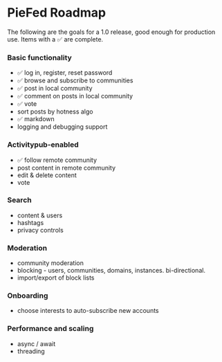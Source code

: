 # PieFed Roadmap

The following are the goals for a 1.0 release, good enough for production use. Items with a ✅  are complete.

### Basic functionality

- ✅ log in, register, reset password
- ✅ browse and subscribe to communities
- ✅ post in local community
- ✅ comment on posts in local community
- ✅ vote
- sort posts by hotness algo
- ✅ markdown
- logging and debugging support


### Activitypub-enabled

- ✅ follow remote community
- post content in remote community
- edit & delete content
- vote

### Search

- content & users
- hashtags
- privacy controls

### Moderation

- community moderation
- blocking - users, communities, domains, instances. bi-directional.
- import/export of block lists

### Onboarding

- choose interests to auto-subscribe new accounts

### Performance and scaling

- async / await
- threading
